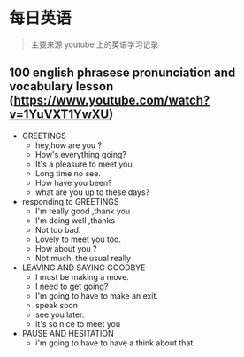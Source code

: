 # 每日英语
> 主要来源 youtube 上的英语学习记录


## 100 english phrasese pronunciation and vocabulary lesson (https://www.youtube.com/watch?v=1YuVXT1YwXU)

* GREETINGS
  * hey,how are you ?
  * How's everything going?
  * It's a pleasure to meet you
  * Long time no see.
  * How have you been?
  * what are you up to these days?
* responding to GREETINGS
  * I'm really good ,thank you .
  * I'm doing well ,thanks
  * Not too bad.
  * Lovely to meet you too.
  * How about you ?
  * Not much, the usual really
* LEAVING AND SAYING GOODBYE
  * I must be making a move.
  * I need to get going?
  * I'm going to have to make an exit.
  * speak soon
  * see you later.
  * it's so nice to meet you 
* PAUSE AND HESITATION
  * i'm going to have to have a think about that
